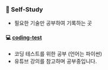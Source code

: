 ### :scroll: Self-Study
- 필요한 기술만 공부하여 기록하는 곳

#### :computer: [coding-test](./coding-test)

- 코딩 테스트를 위한 공부 (언어는 파이썬)
- 유튜브 강의를 참고하며 공부중입니다.

